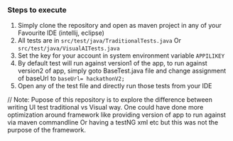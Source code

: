 
### Steps to execute

1. Simply clone the repository and open as maven project in any of your Favourite IDE (intellij, eclipse)
2. All tests are in `src/test/java/TraditionalTests.java` Or `src/test/java/VisualAITests.java`
3. Set the key for your account in system environment variable `APPILIKEY`
4. By default test will run against version1 of the app, to run against version2 of app, 
simply goto BaseTest.java file and change assignment of baseUrl to `baseUrl= hackathonV2;`
5. Open any of the test file and directly run those tests from your IDE

// Note: Pupose of this repository is to explore the difference between writing UI test traditional vs Visual way. One could have done more optimization around framework like providing version of app to run against via maven commandline Or having a testNG xml etc but this was not the purpose of the framework.
